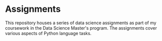 # Assignments
This repository houses a series of data science assignments as part of my coursework in the Data Science Master's program. The assignments cover various aspects of Python language tasks. 
